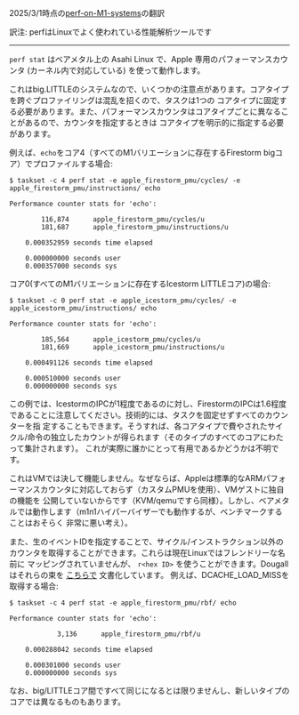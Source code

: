 2025/3/1時点の[perf-on-M1-systems](https://github.com/AsahiLinux/docs/blob/main/docs/perf-on-M1-systems.md)の翻訳

訳注: perfはLinuxでよく使われている性能解析ツールです

---
`perf stat` はベアメタル上の Asahi Linux で、Apple 専用のパフォーマンスカウンタ (カーネル内で対応している) を使って動作します。

これはbig.LITTLEのシステムなので、いくつかの注意点があります。コアタイプを跨ぐプロファイリングは混乱を招くので、タスクは1つの
コアタイプに固定する必要があります。また、パフォーマンスカウンタはコアタイプごとに異なることがあるので、カウンタを指定するときは
コアタイプを明示的に指定する必要があります。

例えば、`echo`をコア4（すべてのM1バリエーションに存在するFirestorm bigコア）でプロファイルする場合:

```
$ taskset -c 4 perf stat -e apple_firestorm_pmu/cycles/ -e apple_firestorm_pmu/instructions/ echo

Performance counter stats for 'echo':

        116,874      apple_firestorm_pmu/cycles/u                                   
        181,687      apple_firestorm_pmu/instructions/u                                   

    0.000352959 seconds time elapsed

    0.000000000 seconds user
    0.000357000 seconds sys
```

コア0(すべてのM1バリエーションに存在するIcestorm LITTLEコア)の場合:

```
$ taskset -c 0 perf stat -e apple_icestorm_pmu/cycles/ -e apple_icestorm_pmu/instructions/ echo

Performance counter stats for 'echo':

        185,564      apple_icestorm_pmu/cycles/u                                   
        181,669      apple_icestorm_pmu/instructions/u                                   

    0.000491126 seconds time elapsed

    0.000510000 seconds user
    0.000000000 seconds sys
```

この例では、IcestormのIPCが1程度であるのに対し、FirestormのIPCは1.6程度であることに注意してください。技術的には、タスクを固定せずすべてのカウンターを指
定することもできます。そうすれば、各コアタイプで費やされたサイクル/命令の独立したカウントが得られます（そのタイプのすべてのコアにわたって集計されます）。
これが実際に誰かにとって有用であるかどうかは不明です。

これはVMでは決して機能しません。なぜならば、Appleは標準的なARMパフォーマンスカウンタに対応しておらず（カスタムPMUを使用）、VMゲストに独自の機能を
公開していないからです（KVM/qemuですら同様）。しかし、ベアメタルでは動作します（m1n1ハイパーバイザーでも動作するが、ベンチマークすることはおそらく
非常に悪い考え）。

また、生のイベントIDを指定することで、サイクル/インストラクション以外のカウンタを取得することができます。これらは現在Linuxではフレンドリーな名前に
マッピングされていませんが、 `r<hex ID>` を使うことができます。Dougallはそれらの束を
[こちらで](https://github.com/dougallj/applecpu/blob/main/timer-hacks/bench.py#L85) 文書化しています。
例えば、DCACHE_LOAD_MISSを取得する場合:

```
$ taskset -c 4 perf stat -e apple_firestorm_pmu/rbf/ echo  

Performance counter stats for 'echo':

            3,136      apple_firestorm_pmu/rbf/u                                   

    0.000288042 seconds time elapsed

    0.000301000 seconds user
    0.000000000 seconds sys
```

なお、big/LITTLEコア間ですべて同じになるとは限りませんし、新しいタイプのコアでは異なるものもあります。
